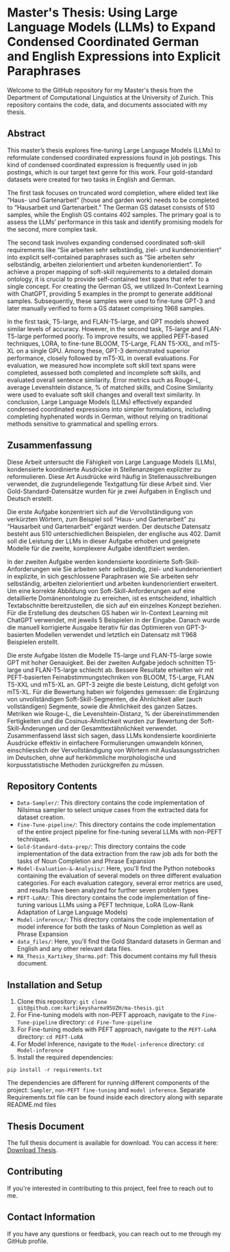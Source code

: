 # Master's Thesis: Using Large Language Models (LLMs) to Expand Condensed Coordinated German and English Expressions into Explicit Paraphrases

Welcome to the GitHub repository for my Master's thesis from the Department of Computational Linguistics at the University of Zurich. This repository contains the code, data, and documents associated with my thesis.

## Abstract

This master’s thesis explores fine-tuning Large Language Models (LLMs) to reformulate condensed coordinated expressions found in job postings. This kind of condensed coordinated expression is frequently used in job postings, which is our target text genre for this work. Four gold-standard datasets were created for two tasks in English and German.

The first task focuses on truncated word completion, where elided text like “Haus- und Gartenarbeit” (house and garden work) needs to be completed to “Hausarbeit und Gartenarbeit.” The German GS dataset consists of 510 samples, while the English GS contains 402 samples. The primary goal is to assess the LLMs’ performance in this task and identify promising models for the second, more complex task.

The second task involves expanding condensed coordinated soft-skill requirements
like “Sie arbeiten sehr selbständig, ziel- und kundenorientiert” into explicit self-contained paraphrases such as “Sie arbeiten sehr selbständig, arbeiten zielorientiert und arbeiten kundenorientiert”. To achieve a proper mapping of soft-skill requirements to a detailed domain ontology, it is crucial to provide self-contained text spans that refer to a single concept. For creating the German GS, we utilized In-Context Learning with ChatGPT, providing 5 examples in the prompt to generate additional samples. Subsequently, these samples were used to fine-tune GPT-3 and later manually verified to form a GS dataset comprising 1968 samples.

In the first task, T5-large, and FLAN-T5-large, and GPT models showed similar levels of accuracy. However, in the second task, T5-large and FLAN-T5-large performed poorly. To improve results, we applied PEFT-based techniques, LORA, to fine-tune BLOOM, T5-Large, FLAN T5-XXL, and mT5-XL on a single GPU. Among these, GPT-3 demonstrated superior performance, closely followed by mT5-XL in overall evaluations. For evaluation, we measured how incomplete soft skill text spans were completed, assessed both completed and incomplete soft skills, and evaluated overall sentence similarity. Error metrics such as Rouge-L, average Levenshtein distance, % of matched skills, and Cosine Similarity were used to evaluate soft skill changes and overall text similarity. In conclusion, Large Language Models (LLMs) effectively expanded condensed coordinated expressions into simpler formulations, including completing hyphenated words in German, without relying on traditional methods sensitive to grammatical and spelling errors.

## Zusammenfassung

Diese Arbeit untersucht die Fähigkeit von Large Language Models (LLMs), kondensierte koordinierte Ausdrücke in Stellenanzeigen expliziter zu reformulieren. Diese Art Ausdrücke wird häufig in Stellenausschreibungen verwendet, die zugrundeliegende Textgattung für diese Arbeit sind. Vier Gold-Standard-Datensätze wurden für je zwei Aufgaben in Englisch und Deutsch erstellt.

Die erste Aufgabe konzentriert sich auf die Vervollständigung von verkürzten Wörtern, zum Beispiel soll “Haus- und Gartenarbeit” zu “Hausarbeit und Gartenarbeit” ergänzt werden. Der deutsche Datensatz besteht aus 510 unterschiedlichen Beispielen, der englische aus 402. Damit soll die Leistung der LLMs in dieser Aufgabe erhoben und geeignete Modelle für die zweite, komplexere Aufgabe identifiziert werden.

In der zweiten Aufgabe werden kondensierte koordinierte Soft-Skill-Anforderungen wie Sie arbeiten sehr selbständig, ziel- und kundenorientiert in explizite, in sich geschlossene Paraphrasen wie Sie arbeiten sehr selbständig, arbeiten zielorientiert und arbeiten kundenorientiert erweitert. Um eine korrekte Abbildung von Soft-Skill-Anforderungen auf eine detaillierte Domänenontologie zu erreichen, ist es entscheidend, inhaltlich Textabschnitte bereitzustellen, die sich auf ein einzelnes Konzept beziehen. Für die Erstellung des deutschen GS haben wir In-Context Learning mit ChatGPT verwendet, mit jeweils 5 Beispielen in der Eingabe. Danach wurde die manuell korrigierte Ausgabe iterativ für das Optimieren von GPT-3-basierten Modellen verwendet und letztlich ein Datensatz mit 1’968 Beispielen erstellt.

Die erste Aufgabe lösten die Modelle T5-large und FLAN-T5-large sowie GPT mit hoher Genauigkeit. Bei der zweiten Aufgabe jedoch schnitten T5-large und FLAN-T5-large schlecht ab. Bessere Resultate erhielten wir mit PEFT-basierten Feinabstimmungstechniken von BLOOM, T5-Large, FLAN T5-XXL und mT5-XL an. GPT-3 zeigte die beste Leistung, dicht gefolgt von mT5-XL. Für die Bewertung haben wir folgendes gemessen: die Ergänzung von unvollständigen Soft-Skill-Segmenten, die Ähnlichkeit aller (auch vollständigen) Segmente, sowie die Ähnlichkeit des ganzen Satzes. Metriken wie Rouge-L, die Levenshtein-Distanz, % der übereinstimmenden Fertigkeiten und die Cosinus-Ähnlichkeit wurden zur Bewertung der Soft-Skill-Änderungen und der Gesamttextähnlichkeit verwendet. Zusammenfassend lässt sich sagen, dass LLMs kondensierte koordinierte Ausdrücke effektiv in einfachere Formulierungen umwandeln können, einschliesslich der Vervollständigung von Wörtern mit Auslassungsstrichen im Deutschen, ohne auf herkömmliche morphologische und korpusstatistische Methoden zurückgreifen zu müssen.

## Repository Contents

- `Data-Sampler/`: This directory contains the code implementation of Nilsimsa sampler to select unique cases from the extracted data for dataset creation.
- `Fine-Tune-pipeline/`: This directory contains the code implementation of the entire project pipeline for fine-tuning several LLMs with non-PEFT techniques. 
- `Gold-Standard-data-prep/`: This directory contains the code implementation of the data extraction from the raw job ads for both the tasks of Noun Completion and Phrase Expansion 
- `Model-Evaluation-&-Analysis/`: Here, you'll find the Python notebooks containing the evaluation of several models on three different evaluation categories. For each evaluation category, several error metrics are used, and results have been analyzed for further seven problem types 
- `PEFT-LoRA/`: This directory contains the code implementation of fine-tuning various LLMs using a PEFT technique, LoRA (Low-Rank Adaptation of Large Language Models)
- `Model-inference/`: This directory contains the code implementation of model inference for both the tasks of Noun Completion as well as Phrase Expansion
- `data_files/`: Here, you'll find the Gold Standard datasets in German and English and any other relevant data files.
- `MA_Thesis_Kartikey_Sharma.pdf`: This document contains my full thesis document.

## Installation and Setup

1. Clone this repository: `git clone git@github.com:kartikeysharma95UZH/ma-thesis.git`
2. For Fine-tuning models with non-PEFT approach, navigate to the `Fine-Tune-pipeline` directory: `cd Fine-Tune-pipeline`
3. For Fine-tuning models with PEFT approach, navigate to the `PEFT-LoRA` directory: `cd PEFT-LoRA`
4. For Model Inference, navigate to the `Model-inference` directory: `cd Model-inference`
5. Install the required dependencies: 

```
pip install -r requirements.txt
```

The dependencies are different for running different components of the project: `Sampler`, `non-PEFT fine-tuning` and `model inference`. Separate Requirements.txt file can be found inside each directory along with separate README.md  files

## Thesis Document

The full thesis document is available for download. You can access it here: [Download Thesis](MA_Thesis_Kartikey_Sharma.pdf).

## Contributing

If you're interested in contributing to this project, feel free to reach out to me.

## Contact Information

If you have any questions or feedback, you can reach out to me through my GitHub profile.

